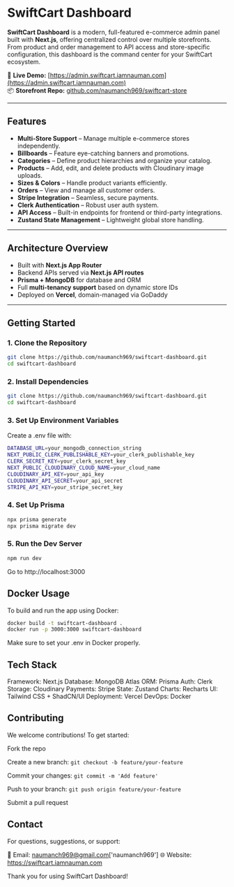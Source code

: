# SwiftCart Dashboard

**SwiftCart Dashboard** is a modern, full-featured e-commerce admin panel built with **Next.js**, offering centralized control over multiple storefronts. From product and order management to API access and store-specific configuration, this dashboard is the command center for your SwiftCart ecosystem.

🔗 **Live Demo:** [https://admin.swiftcart.iamnauman.com](https://admin.swiftcart.iamnauman.com)  
📦 **Storefront Repo:** [github.com/naumanch969/swiftcart-store](https://github.com/naumanch969/swiftcart-store)

---

## Features

* **Multi-Store Support** – Manage multiple e-commerce stores independently.
* **Billboards** – Feature eye-catching banners and promotions.
* **Categories** – Define product hierarchies and organize your catalog.
* **Products** – Add, edit, and delete products with Cloudinary image uploads.
* **Sizes & Colors** – Handle product variants efficiently.
* **Orders** – View and manage all customer orders.
* **Stripe Integration** – Seamless, secure payments.
* **Clerk Authentication** – Robust user auth system.
* **API Access** – Built-in endpoints for frontend or third-party integrations.
* **Zustand State Management** – Lightweight global store handling.

---

## Architecture Overview

* Built with **Next.js App Router**
* Backend APIs served via **Next.js API routes**
* **Prisma + MongoDB** for database and ORM
* Full **multi-tenancy support** based on dynamic store IDs
* Deployed on **Vercel**, domain-managed via GoDaddy

---

## Getting Started

### 1. Clone the Repository

```bash
git clone https://github.com/naumanch969/swiftcart-dashboard.git
cd swiftcart-dashboard
```

### 2. Install Dependencies
```bash
git clone https://github.com/naumanch969/swiftcart-dashboard.git
cd swiftcart-dashboard
```

### 3. Set Up Environment Variables
Create a .env file with:
```bash
DATABASE_URL=your_mongodb_connection_string
NEXT_PUBLIC_CLERK_PUBLISHABLE_KEY=your_clerk_publishable_key
CLERK_SECRET_KEY=your_clerk_secret_key
NEXT_PUBLIC_CLOUDINARY_CLOUD_NAME=your_cloud_name
CLOUDINARY_API_KEY=your_api_key
CLOUDINARY_API_SECRET=your_api_secret
STRIPE_API_KEY=your_stripe_secret_key
```

### 4. Set Up Prisma
```bash
npx prisma generate
npx prisma migrate dev
```

### 5. Run the Dev Server
```bash
npm run dev
```

Go to http://localhost:3000

## Docker Usage
To build and run the app using Docker:
```bash
docker build -t swiftcart-dashboard .
docker run -p 3000:3000 swiftcart-dashboard
```
Make sure to set your .env in Docker properly.


## Tech Stack
Framework: Next.js
Database: MongoDB Atlas
ORM: Prisma
Auth: Clerk
Storage: Cloudinary
Payments: Stripe
State: Zustand
Charts: Recharts
UI: Tailwind CSS + ShadCN/UI
Deployment: Vercel
DevOps: Docker


## Contributing
We welcome contributions! To get started:

Fork the repo

Create a new branch: ```git checkout -b feature/your-feature```

Commit your changes: ```git commit -m 'Add feature'```

Push to your branch: ```git push origin feature/your-feature```

Submit a pull request

## Contact
For questions, suggestions, or support:

📧 Email: naumanch969@gmail.com['naumanch969']
🌐 Website: https://swiftcart.iamnauman.com

Thank you for using SwiftCart Dashboard!
